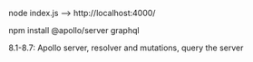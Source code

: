 
node index.js  --> http://localhost:4000/

npm install @apollo/server graphql

8.1-8.7: Apollo server, resolver and mutations, query the server
